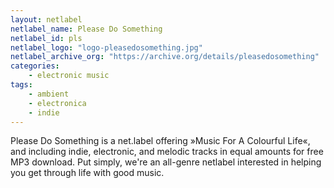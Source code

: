 ```yaml
---
layout: netlabel
netlabel_name: Please Do Something
netlabel_id: pls
netlabel_logo: "logo-pleasedosomething.jpg"
netlabel_archive_org: "https://archive.org/details/pleasedosomething"
categories:
    - electronic music
tags:
    - ambient
    - electronica
    - indie
---
```

Please Do Something is a net.label offering »Music For A Colourful Life«, and including indie, electronic, and melodic tracks in equal amounts for free MP3 download. Put simply, we're an all-genre netlabel interested in helping you get through life with good music.